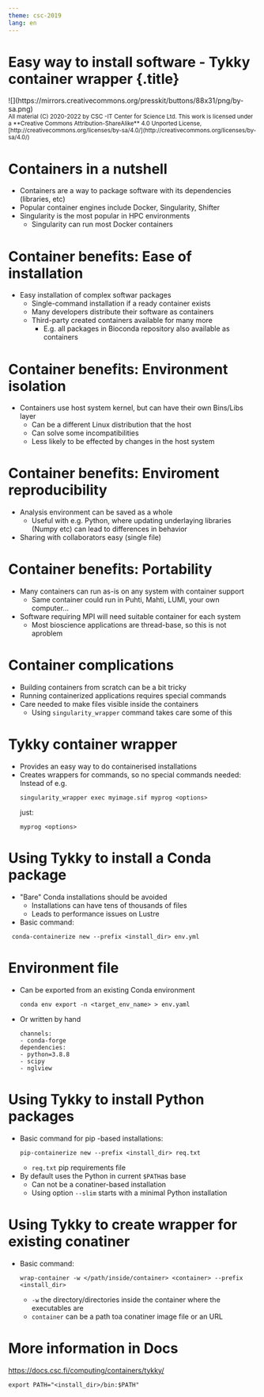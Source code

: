 ```yaml
---
theme: csc-2019
lang: en
---
```


# Easy way to install software - Tykky container wrapper {.title}

<div class="column">
![](https://mirrors.creativecommons.org/presskit/buttons/88x31/png/by-sa.png)
</div>
<div class="column">
<small>
All material (C) 2020-2022 by CSC -IT Center for Science Ltd.
This work is licensed under a **Creative Commons Attribution-ShareAlike** 4.0
Unported License, [http://creativecommons.org/licenses/by-sa/4.0/](http://creativecommons.org/licenses/by-sa/4.0/)
</small>
</div>

# Containers in a nutshell
- Containers are a way to package software with its dependencies (libraries, etc)
- Popular container engines include Docker, Singularity, Shifter
- Singularity is the most popular in HPC environments
  - Singularity can run most Docker containers

# Container benefits: Ease of installation
- Easy installation of complex softwar packages
  - Single-command installation if a ready container exists
  - Many developers distribute their software as containers
  - Third-party created containers available for many more
    - E.g. all packages in Bioconda repository also available 
    as containers 

# Container benefits: Environment isolation
- Containers use host system kernel, but can have their own Bins/Libs layer
  - Can be a different Linux distribution that the host
  - Can solve some incompatibilities
  - Less likely to be effected by changes in the host system
  
# Container benefits: Enviroment reproducibility
- Analysis environment can be saved as a whole
  - Useful with e.g. Python, where updating underlaying 
  libraries (Numpy etc) can lead to differences in behavior  
- Sharing with collaborators easy (single file)

# Container benefits: Portability
- Many containers can run as-is on any system with container support
  - Same container could run in Puhti, Mahti, LUMI, your own computer...
- Software requiring MPI will need suitable container for each system
  - Most bioscience applications are thread-base, so this is not aproblem

# Container complications
- Building containers from scratch can be a bit tricky
- Running containerized applications requires special commands
- Care needed to make files visible inside the containers
  - Using `singularity_wrapper` command takes care some of this

# Tykky container wrapper
- Provides an easy way to do containerised installations
- Creates wrappers for commands, so no special commands needed:
    Instead of e.g.
     ```
     singularity_wrapper exec myimage.sif myprog <options>
     ```
     just:
     ```
     myprog <options>
     ```

# Using Tykky to install a Conda package
- "Bare" Conda installations should be avoided
  - Installations can have tens of thousands of files
  - Leads to performance issues on Lustre
- Basic command:
 ```
  conda-containerize new --prefix <install_dir> env.yml
 ```

# Environment file
- Can be exported from an existing Conda environment
  ```
  conda env export -n <target_env_name> > env.yaml 
  ```
- Or written by hand
  ```
  channels:
  - conda-forge
  dependencies:
  - python=3.8.8
  - scipy
  - nglview
  ```

# Using Tykky to install Python packages
- Basic command for pip -based installations:
  ```
  pip-containerize new --prefix <install_dir> req.txt
  ```
  - `req.txt` pip requirements file
- By default uses the Python in current `$PATH`as base
  - Can not be a conatiner-based installation
  - Using option `--slim` starts with a minimal Python installation


# Using Tykky to create wrapper for existing conatiner
- Basic command:
  ```
  wrap-container -w </path/inside/container> <container> --prefix <install_dir> 
  ```
  - `-w` the directory/directories inside the container where the executables are
  - `container` can be a path toa conatiner image file or an URL
  

# More information in Docs

https://docs.csc.fi/computing/containers/tykky/



```
export PATH="<install_dir>/bin:$PATH"
```




```
```